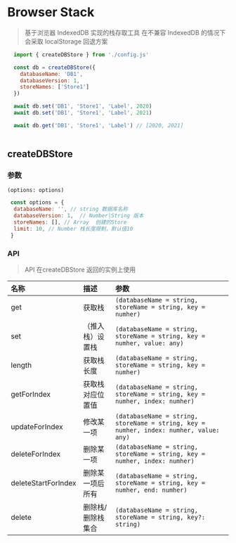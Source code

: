 # Browser Stack

> 基于浏览器 IndexedDB 实现的栈存取工具
> 在不兼容 IndexedDB 的情况下会采取 localStorage 回退方案

```javascript
  import { createDBStore } from './config.js'

  const db = createDBStore({
    databaseName: 'DB1',
    databaseVersion: 1,
    storeNames: ['Store1']
  })

  await db.set('DB1', 'Store1', 'Label', 2020)
  await db.set('DB1', 'Store1', 'Label', 2021)

  await db.get('DB1', 'Store1', 'Label') // [2020, 2021]
 
```

## createDBStore

### 参数

`(options: options)`

```javascript
 const options = {
  databaseName: '', // string 数据库名称
  databaseVersion: 1,  // Number|String 版本
  storeNames: [], // Array  创建的Store
  limit: 10, // Number 栈长度限制，默认值10
 }
```
### API

> API 在createDBStore 返回的实例上使用

| 名称 | 描述 | 参数 |
| :---- | :------ | :--- |
| get | 获取栈 | `(databaseName = string, storeName = string, key = numher)` |
| set | （推入栈）设置栈 | `(databaseName = string, storeName = string, key = numher, value: any)` |
| length | 获取栈长度 | `(databaseName = string, storeName = string, key = numher)`|
| getForIndex | 获取栈对应位置值 | `(databaseName = string, storeName = string, key = numher, index: numher)` |
| updateForIndex | 修改某一项 | `(databaseName = string, storeName = string, key = numher, index: numher, value: any)`|
| deleteForIndex | 删除某一项 | `(databaseName = string, storeName = string, key = numher, index: numher)` |
| deleteStartForIndex | 删除某一项后所有 | `(databaseName = string, storeName = string, key = numher, end: numher)` |
| delete | 删除栈/删除栈集合 | `(databaseName = string, storeName = string, key?: string)` |

